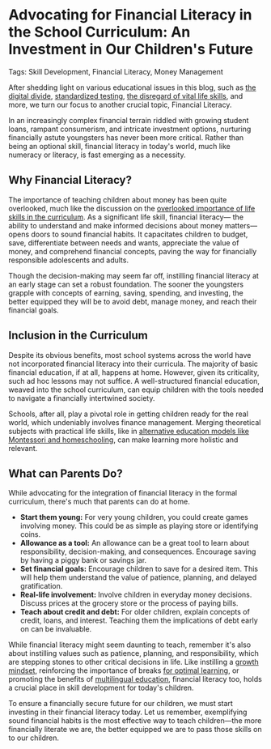 # Advocating for Financial Literacy in the School Curriculum: An Investment in Our Children's Future

Tags: Skill Development, Financial Literacy, Money Management

After shedding light on various educational issues in this blog, such as [the digital divide](/xedublogmodern-challenges/addressing-the-digital-divide-ensuring-equal-access.md), [standardized testing](/education-fundamentals/the-debate-on-standardized-testing.md), [the disregard of vital life skills](/education-fundamentals/the-overlooked-importance-of-life-skills-in-curriculum.md), and more, we turn our focus to another crucial topic, Financial Literacy. 

In an increasingly complex financial terrain riddled with growing student loans, rampant consumerism, and intricate investment options, nurturing financially astute youngsters has never been more critical. Rather than being an optional skill, financial literacy in today's world, much like numeracy or literacy, is fast emerging as a necessity. 

## Why Financial Literacy?

The importance of teaching children about money has been quite overlooked, much like the discussion on the [overlooked importance of life skills in the curriculum](/xedublogeducation-fundamentals/the-overlooked-importance-of-life-skills-in-curriculum.md). As a significant life skill, financial literacy— the ability to understand and make informed decisions about money matters— opens doors to sound financial habits. It capacitates children to budget, save, differentiate between needs and wants, appreciate the value of money, and comprehend financial concepts, paving the way for financially responsible adolescents and adults. 

Though the decision-making may seem far off, instilling financial literacy at an early stage can set a robust foundation. The sooner the youngsters grapple with concepts of earning, saving, spending, and investing, the better equipped they will be to avoid debt, manage money, and reach their financial goals.

## Inclusion in the Curriculum

Despite its obvious benefits, most school systems across the world have not incorporated financial literacy into their curricula. The majority of basic financial education, if at all, happens at home. However, given its criticality, such ad hoc lessons may not suffice. A well-structured financial education, weaved into the school curriculum, can equip children with the tools needed to navigate a financially intertwined society.

Schools, after all, play a pivotal role in getting children ready for the real world, which undeniably involves finance management. Merging theoretical subjects with practical life skills, like in [alternative education models like Montessori and homeschooling](/xedublogeducation-fundamentals/alternative-education-models-homeschooling.md), can make learning more holistic and relevant.

## What can Parents Do?

While advocating for the integration of financial literacy in the formal curriculum, there's much that parents can do at home.

- **Start them young:** For very young children, you could create games involving money. This could be as simple as playing store or identifying coins.
- **Allowance as a tool:** An allowance can be a great tool to learn about responsibility, decision-making, and consequences. Encourage saving by having a piggy bank or savings jar.
- **Set financial goals:** Encourage children to save for a desired item. This will help them understand the value of patience, planning, and delayed gratification.
- **Real-life involvement:** Involve children in everyday money decisions. Discuss prices at the grocery store or the process of paying bills.
- **Teach about credit and debt:** For older children, explain concepts of credit, loans, and interest. Teaching them the implications of debt early on can be invaluable.
  
While financial literacy might seem daunting to teach, remember it's also about instilling values such as patience, planning, and responsibility, which are stepping stones to other critical decisions in life. Like instilling a [growth mindset](/xedublogeducation-fundamentals/the-challenge-of-instilling-a-growth-mindset-in-students.md), reinforcing the importance of breaks [for optimal learning](/student-well-being/importance-of-breaks-and-downtime-in-learning.md), or promoting the benefits of [multilingual education](/skill-development/the-importance-of-multilingual-education.md), financial literacy too, holds a crucial place in skill development for today's children.

To ensure a financially secure future for our children, we must start investing in their financial literacy today. Let us remember, exemplifying sound financial habits is the most effective way to teach children—the more financially literate we are, the better equipped we are to pass those skills on to our children.